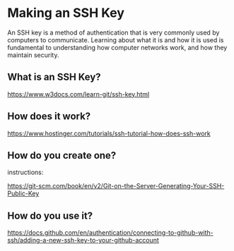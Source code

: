 # Making an SSH Key

An SSH key is a method of authentication that is very commonly used by computers to communicate. 
Learning about what it is and how it is used is fundamental to understanding how computer networks work,
and how they maintain security. 

## What is an SSH Key?

https://www.w3docs.com/learn-git/ssh-key.html

## How does it work?

https://www.hostinger.com/tutorials/ssh-tutorial-how-does-ssh-work

## How do you create one?

instructions:

https://git-scm.com/book/en/v2/Git-on-the-Server-Generating-Your-SSH-Public-Key

## How do you use it?

https://docs.github.com/en/authentication/connecting-to-github-with-ssh/adding-a-new-ssh-key-to-your-github-account
